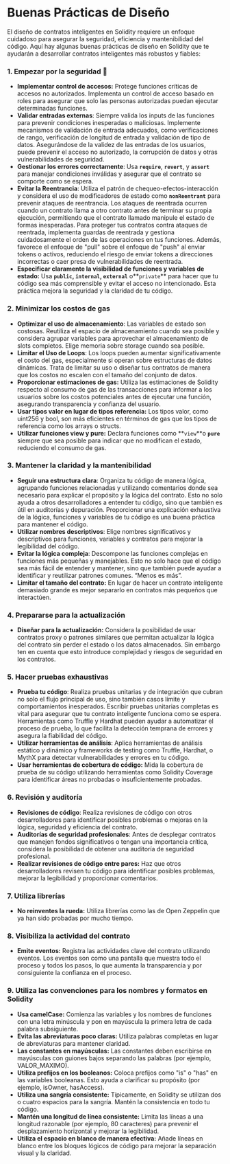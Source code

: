 # Buenas Prácticas de Diseño

El diseño de contratos inteligentes en Solidity requiere un enfoque cuidadoso para asegurar la seguridad, eficiencia y mantenibilidad del código. Aquí hay algunas buenas prácticas de diseño en Solidity que te ayudarán a desarrollar contratos inteligentes más robustos y fiables:

### 1. Empezar por la seguridad 🔑

* **Implementar control de accesos:** Protege funciones críticas de accesos no autorizados. Implementa un control de acceso basado en roles para asegurar que solo las personas autorizadas puedan ejecutar determinadas funciones.
* **Validar entradas externas**: Siempre valida los inputs de las funciones para prevenir condiciones inesperadas o maliciosas. Implemente mecanismos de validación de entrada adecuados, como verificaciones de rango, verificación de longitud de entrada y validación de tipo de datos. Asegurándose de la validez de las entradas de los usuarios, puede prevenir el acceso no autorizado, la corrupción de datos y otras vulnerabilidades de seguridad.
* **Gestionar los errores correctamente**: Usa **`require`**, **`revert`**, y **`assert`** para manejar condiciones inválidas y asegurar que el contrato se comporte como se espera.
* **Evitar la Reentrancia**: Utiliza el patrón de chequeo-efectos-interacción y considera el uso de modificadores de estado como **`nonReentrant`** para prevenir ataques de reentrancia. Los ataques de reentrada ocurren cuando un contrato llama a otro contrato antes de terminar su propia ejecución, permitiendo que el contrato llamado manipule el estado de formas inesperadas. Para proteger tus contratos contra ataques de reentrada, implementa guardas de reentrada y gestiona cuidadosamente el orden de las operaciones en tus funciones. Además, favorece el enfoque de "pull" sobre el enfoque de "push" al enviar tokens o activos, reduciendo el riesgo de enviar tokens a direcciones incorrectas o caer presa de vulnerabilidades de reentrada.
* **Especificar claramente la visibilidad de funciones y variables de estado:** Usa **`public`, `internal`, `external`** o\*\*`private`\*\* para hacer que tu código sea más comprensible y evitar el acceso no intencionado. Esta práctica mejora la seguridad y la claridad de tu código.

### 2. Minimizar los costos de gas

* **Optimizar el uso de almacenamiento**: Las variables de estado son costosas. Reutiliza el espacio de almacenamiento cuando sea posible y considera agrupar variables para aprovechar el almacenamiento de slots completos. Elige memoria sobre storage cuando sea posible.
* **Limitar el Uso de Loops**: Los loops pueden aumentar significativamente el costo del gas, especialmente si operan sobre estructuras de datos dinámicas. Trata de limitar su uso o diseñar tus contratos de manera que los costos no escalen con el tamaño del conjunto de datos.
* **Proporcionar estimaciones de gas:** Utiliza las estimaciones de Solidity respecto al consumo de gas de las transacciones para informar a los usuarios sobre los costos potenciales antes de ejecutar una función, asegurando transparencia y confianza del usuario.
* **Usar tipos valor en lugar de tipos referencia:** Los tipos valor, como uint256 y bool, son más eficientes en términos de gas que los tipos de referencia como los arrays o structs.
* **Utilizar funciones view y pure:** Declara funciones como \*\*`view`\*\*o **`pure`** siempre que sea posible para indicar que no modifican el estado, reduciendo el consumo de gas.

### 3. Mantener la claridad y la mantenibilidad

* **Seguir una estructura clara**: Organiza tu código de manera lógica, agrupando funciones relacionadas y utilizando comentarios donde sea necesario para explicar el propósito y la lógica del contrato. Esto no solo ayuda a otros desarrolladores a entender tu código, sino que también es útil en auditorías y depuración. Proporcionar una explicación exhaustiva de la lógica, funciones y variables de tu código es una buena práctica para mantener el código.
* **Utilizar nombres descriptivos**: Elige nombres significativos y descriptivos para funciones, variables y contratos para mejorar la legibilidad del código.
* **Evitar la lógica compleja**: Descompone las funciones complejas en funciones más pequeñas y manejables. Esto no solo hace que el código sea más fácil de entender y mantener, sino que también puede ayudar a identificar y reutilizar patrones comunes. “Menos es más”.
* **Limitar el tamaño del contrato:** En lugar de hacer un contrato inteligente demasiado grande es mejor separarlo en contratos más pequeños que interactúen.

### 4. Prepararse para la actualización

* **Diseñar para la actualización:** Considera la posibilidad de usar contratos proxy o patrones similares que permitan actualizar la lógica del contrato sin perder el estado o los datos almacenados. Sin embargo ten en cuenta que esto introduce complejidad y riesgos de seguridad en los contratos.

### 5. Hacer pruebas exhaustivas

* **Prueba tu código**: Realiza pruebas unitarias y de integración que cubran no solo el flujo principal de uso, sino también casos límite y comportamientos inesperados. Escribir pruebas unitarias completas es vital para asegurar que tu contrato inteligente funciona como se espera. Herramientas como Truffle y Hardhat pueden ayudar a automatizar el proceso de prueba, lo que facilita la detección temprana de errores y asegura la fiabilidad del código.
* **Utilizar herramientas de análisis**: Aplica herramientas de análisis estático y dinámico y frameworks de testing como Truffle, Hardhat, o MythX para detectar vulnerabilidades y errores en tu código.
* **Usar herramientas de cobertura de código:** Mida la cobertura de prueba de su código utilizando herramientas como Solidity Coverage para identificar áreas no probadas o insuficientemente probadas.

### 6. Revisión y auditoría

* **Revisiones de código**: Realiza revisiones de código con otros desarrolladores para identificar posibles problemas o mejoras en la lógica, seguridad y eficiencia del contrato.
* **Auditorías de seguridad profesionales**: Antes de desplegar contratos que manejen fondos significativos o tengan una importancia crítica, considera la posibilidad de obtener una auditoría de seguridad profesional.
* **Realizar revisiones de código entre pares:** Haz que otros desarrolladores revisen tu código para identificar posibles problemas, mejorar la legibilidad y proporcionar comentarios.

### 7. Utiliza librerías

* **No reinventes la rueda:** Utiliza librerías como las de Open Zeppelin que ya han sido probadas por mucho tiempo.

### 8. Visibiliza la actividad del contrato

* **Emite eventos:** Registra las actividades clave del contrato utilizando eventos. Los eventos son como una pantalla que muestra todo el proceso y todos los pasos, lo que aumenta la transparencia y por consiguiente la confianza en el proceso.

### 9. Utiliza las convenciones para los nombres y formatos en Solidity

* **Usa camelCase:** Comienza las variables y los nombres de funciones con una letra minúscula y pon en mayúscula la primera letra de cada palabra subsiguiente.
* **Evita las abreviaturas poco claras:** Utiliza palabras completas en lugar de abreviaturas para mantener claridad.
* **Las constantes en mayúsculas:** Las constantes deben escribirse en mayúsculas con guiones bajos separando las palabras (por ejemplo, VALOR\_MAXIMO).
* **Utiliza prefijos en los booleanos:** Coloca prefijos como "is" o "has" en las variables booleanas. Esto ayuda a clarificar su propósito (por ejemplo, isOwner, hasAccess).
* **Utiliza una sangría consistente:** Típicamente, en Solidity se utilizan dos o cuatro espacios para la sangría. Mantén la consistencia en todo tu código.
* **Mantén una longitud de línea consistente:** Limita las líneas a una longitud razonable (por ejemplo, 80 caracteres) para prevenir el desplazamiento horizontal y mejorar la legibilidad.
* **Utiliza el espacio en blanco de manera efectiva:** Añade líneas en blanco entre los bloques lógicos de código para mejorar la separación visual y la claridad.
